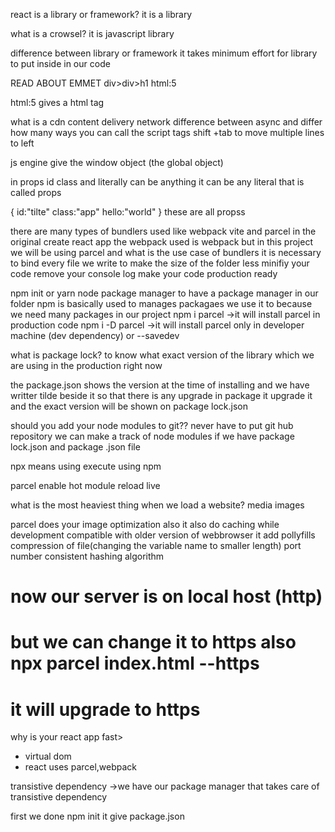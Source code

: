 react is a library or framework?
it is a library

what is a crowsel?
it is javascript library

difference between library or framework
it takes minimum effort for library to put inside in our code

READ ABOUT EMMET div>div>h1  html:5

html:5 gives a html tag

what is a cdn content delivery network
difference between async and differ
how many ways you can call the script tags
shift +tab to move multiple lines to left   


js engine give the window object (the global object)


in props id class and literally can be anything it can be any literal that is called props

{
    id:"tilte"
    class:"app"
    hello:"world"
}
these are all propss


there are many types of bundlers used like webpack vite and parcel 
in the original create react app the webpack used is webpack 
but in this project we will be using parcel
and what is the use case of bundlers
it  is necessary to bind every file we write to make the size of the folder less
minifiy your code remove your console log make your code production ready

npm init or yarn node package manager
to have a package manager in our folder
npm is basically used to manages packagaes we use it to because we need many packages in our project
npm i parcel ->it will install parcel in production code
npm i -D parcel ->it will install parcel only in developer machine (dev dependency) or --savedev


what is package lock?
to know what exact version of the library which we are using in the production right now

the package.json shows the version at the time of installing and we have writter tilde beside it
so that there is any upgrade in package it upgrade it and the exact version will be shown on package lock.json

should you add your node modules to git??
never have to put git hub repository
we can make a track of node modules if we have package lock.json and package .json file

npx means using execute using npm

parcel enable hot module reload live

what is the most heaviest thing when we load a website?
media images 

parcel does your image optimization also 
it also do caching while development
compatible with older version of webbrowser
it add pollyfills 
compression of file(changing the variable name to smaller length)
port number
consistent hashing algorithm

# now our server is on local host (http)
# but we can change it to https also npx parcel index.html --https
# it will upgrade to https

why is your react app fast>
* virtual dom
* react uses parcel,webpack 

transistive dependency ->we have our package manager that takes care of transistive dependency  

first we done npm init it give package.json